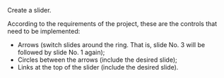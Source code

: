 Create a slider.

According to the requirements of the project, these are the controls that need to be implemented:

- Arrows (switch slides around the ring. That is, slide No. 3 will be followed by slide No. 1 again);
- Circles between the arrows (include the desired slide);
- Links at the top of the slider (include the desired slide).
